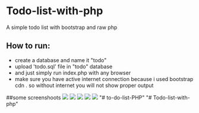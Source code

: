 # Todo-list-with-php
A simple todo list with bootstrap and raw php

## How to run:
* create a database and name it "todo"
* upload 'todo.sql'  file in "todo" database
* and just simply run index.php with any browser 
* make sure you have active internet connection because i used bootstrap cdn . so without internet you will not show proper output

##some screenshoots
![](https://raw.githubusercontent.com/crrakib5/Todo-list-with-php/master/screenshoots/Screenshot%20(303).png)
![](https://raw.githubusercontent.com/crrakib5/Todo-list-with-php/master/screenshoots/Screenshot%20(304).png)
![](https://raw.githubusercontent.com/crrakib5/Todo-list-with-php/master/screenshoots/Screenshot%20(305).png)
![](https://raw.githubusercontent.com/crrakib5/Todo-list-with-php/master/screenshoots/Screenshot%20(306).png)
![](https://raw.githubusercontent.com/crrakib5/Todo-list-with-php/master/screenshoots/Screenshot%20(307).png)
"# to-do-list-PHP" 
"# Todo-list-with-php" 
